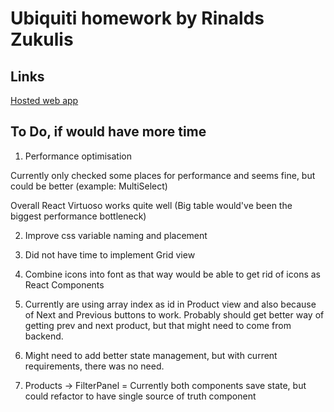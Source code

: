 # Ubiquiti homework by Rinalds Zukulis

## Links

[Hosted web app](https://ubiquiti-rz.netlify.app/)

## To Do, if would have more time

1. Performance optimisation

Currently only checked some places for performance and seems fine, but could be better (example: MultiSelect)

Overall React Virtuoso works quite well (Big table would've been the biggest performance bottleneck)

2. Improve css variable naming and placement

3. Did not have time to implement Grid view

4. Combine icons into font as that way would be able to get rid of icons as React Components

5. Currently are using array index as id in Product view and also because of Next and Previous buttons to work. Probably should get better way of getting prev and next product, but that might need to come from backend.

6. Might need to add better state management, but with current requirements, there was no need.

7. Products -> FilterPanel = Currently both components save state, but could refactor to have single source of truth component
